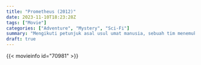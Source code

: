 ```yaml
---
title: "Prometheus (2012)"
date: 2023-11-10T18:23:28Z
tags: ["Movie"]
categories: ["Adventure", "Mystery", "Sci-Fi"]
summary: "Mengikuti petunjuk asal usul umat manusia, sebuah tim menemukan sebuah struktur di bulan yang jauh, namun mereka segera menyadari bahwa mereka tidak sendirian."
draft: true
---
```


<mux-player stream-type="on-demand"
src="https://kp3d-my.sharepoint.com/personal/ryoo_kp3d_onmicrosoft_com/_layouts/15/download.aspx?share=EVEX5wdxQp1Pvv2-u6alWgABHr78yp0A05o-G-q8gzz6Sw" prefer-playback="mse" controls>

</mux-player>


{{< movieinfo id="70981" >}}

<script src="https://cdn.jsdelivr.net/npm/@mux/mux-player"></script>

 <script type="application/ld+json ">
{
"@context": "https://schema.org/",
"@type": "VideoObject",
"name": "Prometheus (2012)",
"contentUrl": "https://stream.mux.com/OUqKippyXrJ8HQF015nZk202XAUJ02qWZdi7Sip00JNibfc.m3u8",
"thumbnailUrl": "https://www.themoviedb.org/t/p/original/h87XbbFXIGE86osXjQ092UQyJkr.jpg?width=314&fit_mode=preserve&time=25",
"uploadDate": "2023-11-10T18:23:28Z",
}

</script>